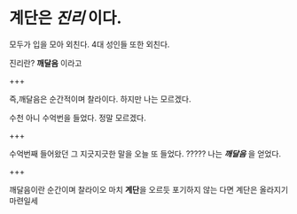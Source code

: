 # 계단은 **_진리_** 이다.

모두가 입을 모아 외친다.
4대 성인들 또한 외친다.

진리란? **깨달음** 이라고

+++

즉,깨달음은 순간적이며 찰라이다.
하지만 나는 모르겠다.

수천 아니 수억번을 들었다.
정말 모르겠다.

+++

수억번째 들어왔던 그 지긋지긋한 말을 오늘 또 들었다.
?????
나는 **_깨달음_** 을 얻었다.

+++

깨달음이란 순간이며 찰라이오
마치 **계단**을 오르듯 포기하지 않는 다면 계단은 올라지기 마련일세


